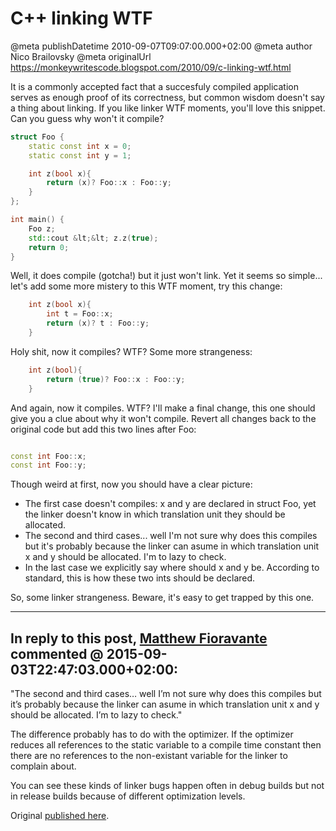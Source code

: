 # C++ linking WTF

@meta publishDatetime 2010-09-07T09:07:00.000+02:00
@meta author Nico Brailovsky
@meta originalUrl https://monkeywritescode.blogspot.com/2010/09/c-linking-wtf.html

It is a commonly accepted fact that a succesfuly compiled application serves as enough proof of its correctness, but common wisdom doesn't say a thing about linking. If you like linker WTF moments, you'll love this snippet. Can you guess why won't it compile?

```c++
struct Foo {
    static const int x = 0;
    static const int y = 1;

    int z(bool x){
        return (x)? Foo::x : Foo::y;
    }
};

int main() {
    Foo z;
    std::cout &lt;&lt; z.z(true);
    return 0;
}

```

Well, it does compile (gotcha!) but it just won't link. Yet it seems so simple... let's add some more mistery to this WTF moment, try this change:

```c++
    int z(bool x){
        int t = Foo::x;
        return (x)? t : Foo::y;
    }

```

Holy shit, now it compiles? WTF? Some more strangeness:

```c++
    int z(bool){
        return (true)? Foo::x : Foo::y;
    }

```

And again, now it compiles. WTF? I'll make a final change, this one should give you a clue about why it won't compile. Revert all changes back to the original code but add this two lines after Foo:

```c++

const int Foo::x;
const int Foo::y;

```

Though weird at first, now you should have a clear picture:
* The first case doesn't compiles: x and y are declared in struct Foo, yet the linker doesn't know in which translation unit they should be allocated.
* The second and third cases... well I'm not sure why does this compiles but it's probably because the linker can asume in which translation unit x and y should be allocated. I'm to lazy to check.
* In the last case we explicitly say where should x and y be. According to standard, this is how these two ints should be declared.

So, some linker strangeness. Beware, it's easy to get trapped by this one.


---
## In reply to this post, [Matthew Fioravante]() commented @ 2015-09-03T22:47:03.000+02:00:

"The second and third cases… well I’m not sure why does this compiles but it’s probably because the linker can asume in which translation unit x and y should be allocated. I’m to lazy to check."

The difference probably has to do with the optimizer. If the optimizer reduces all references to the static variable to a compile time constant then there are no references to the non-existant variable for the linker to complain about.

You can see these kinds of linker bugs happen often in debug builds but not in release builds because of different optimization levels.

Original [published here](md_blog/2010/0907_ClinkingWTF.md).
